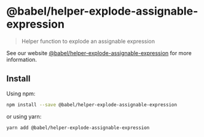# @babel/helper-explode-assignable-expression

> Helper function to explode an assignable expression

See our website [@babel/helper-explode-assignable-expression](https://babeljs.io/docs/en/babel-helper-explode-assignable-expression) for more information.

## Install

Using npm:

```sh
npm install --save @babel/helper-explode-assignable-expression
```

or using yarn:

```sh
yarn add @babel/helper-explode-assignable-expression
```
